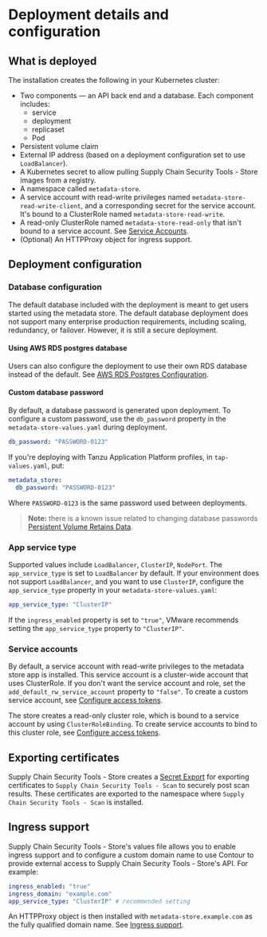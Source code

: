 # Deployment details and configuration

## <a id='what-deploy'></a>What is deployed

The installation creates the following in your Kubernetes cluster:

* Two components — an API back end and a database.
  Each component includes:
    * service
    * deployment
    * replicaset
    * Pod
* Persistent volume claim
* External IP address (based on a deployment configuration set to use `LoadBalancer`).
* A Kubernetes secret to allow pulling Supply Chain Security Tools - Store images from a registry.
* A namespace called `metadata-store`.
* A service account with read-write privileges named `metadata-store-read-write-client`, and a corresponding secret for the service account. It's bound to a ClusterRole named `metadata-store-read-write`.
* A read-only ClusterRole named `metadata-store-read-only` that isn't bound to a service account. See [Service Accounts](#service-accounts).
* (Optional) An HTTPProxy object for ingress support.

## <a id='configuration'></a> Deployment configuration

### <a id="db-config"></a> Database configuration

The default database included with the deployment is meant to get users started using the metadata store. The default database deployment does not support many enterprise production requirements, including scaling, redundancy, or failover. However, it is still a secure deployment.

#### <a id='awsrds-postresdata'></a>Using AWS RDS postgres database

Users can also configure the deployment to use their own RDS database instead of the default. See [AWS RDS Postgres Configuration](use-aws-rds.md).

#### <a id='cust-data-pass'></a>Custom database password

By default, a database password is generated upon deployment. To configure a custom password, use the `db_password` property in the `metadata-store-values.yaml` during deployment.

```yaml
db_password: "PASSWORD-0123"
``` 

If you're deploying with Tanzu Application Platform profiles, in `tap-values.yaml`, put:

```yaml
metadata_store:
  db_password: "PASSWORD-0123"
```

Where `PASSWORD-0123` is the same password used between deployments.

>**Note:** there is a known issue related to changing database passwords [Persistent Volume Retains Data](../release-notes.md#store-persistent-volume-retains-data).

### <a id='appserv-type'></a>App service type

Supported values include `LoadBalancer`, `ClusterIP`, `NodePort`. The `app_service_type` is set to `LoadBalancer` by default. If your environment does not support `LoadBalancer`, and you want to use `ClusterIP`, configure the `app_service_type` property in your `metadata-store-values.yaml`:

```yaml
app_service_type: "ClusterIP"
```

If the `ingress_enabled` property is set to `"true"`, VMware recommends setting the `app_service_type` property to `"ClusterIP"`.

### <a id='service-accounts'></a>Service accounts

By default, a service account with read-write privileges to the metadata store app is installed.
This service account is a cluster-wide account that uses ClusterRole.
If you don't want the service account and role, set the `add_default_rw_service_account` property to `"false"`.
To create a custom service account, see [Configure access tokens](create-service-account-access-token.md).

The store creates a read-only cluster role, which is bound to a service account by using `ClusterRoleBinding`. To create service accounts to bind to this cluster role, see [Configure access tokens](create-service-account-access-token.md).

## <a id='export-cert'></a>Exporting certificates

Supply Chain Security Tools - Store creates a [Secret Export](https://github.com/vmware-tanzu/carvel-secretgen-controller/blob/develop/docs/secret-export.md) for exporting certificates to `Supply Chain Security Tools - Scan` to securely post scan results. These certificates are exported to the namespace where `Supply Chain Security Tools - Scan` is installed.

## <a id='ingress'></a>Ingress support

Supply Chain Security Tools - Store's values file allows you to enable ingress support and to configure a custom domain name to use Contour to provide external access to Supply Chain Security Tools - Store's API. For example:

```yaml
ingress_enabled: "true"
ingress_domain: "example.com"
app_service_type: "ClusterIP" # recommended setting
```

An HTTPProxy object is then installed with `metadata-store.example.com` as the fully qualified domain name. See [Ingress support](ingress.hbs.md).

